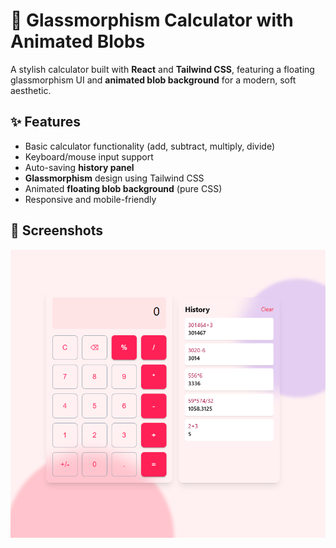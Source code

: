 # 🧮 Glassmorphism Calculator with Animated Blobs

A stylish calculator built with **React** and **Tailwind CSS**, featuring a floating glassmorphism UI and **animated blob background** for a modern, soft aesthetic.

## ✨ Features

- Basic calculator functionality (add, subtract, multiply, divide)
- Keyboard/mouse input support
- Auto-saving **history panel**
- **Glassmorphism** design using Tailwind CSS
- Animated **floating blob background** (pure CSS)
- Responsive and mobile-friendly

## 📸 Screenshots

![Calculator Preview](./src/assets/preview.png)